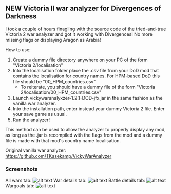 ## NEW Victoria II war analyzer for Divergences of Darkness
I took a couple of hours finagling with the source code of the tried-and-true Victoria 2 war analyzer and got it working with Divergences! No more missing flags or displaying Aragon as Arabia!

How to use:
1. Create a dummy file directory anywhere on your PC of the form "Victoria 2/localisation"
2. Into the localisation folder place the .csv file from your DoD mod that contains the localisation for country names. For HPM-based DoD this file should be "00_HPM_countries.csv"
    - To reiterate, you should have a dummy file of the form "Victoria 2/localisation/00_HPM_countries.csv"
3. Launch vickywaranalyxzer-1.2.1-DOD-jfx.jar in the same fashion as the vanilla war analyzer.
4. Into the installation path, enter instead your dummy Victoria 2 file. Enter your save game as usual.
5. Run the analyzer!

This method can be used to allow the analyzer to properly display any mod, as long as the .jar is recompiled with the flags from the mod and a dummy file is made with that mod's country name localisation.

Original vanilla war analyzer: https://github.com/TKasekamp/VickyWarAnalyzer

### Screenshots
All wars tab:
![alt text](https://www.dropbox.com/s/bop2zwev3emintm/pic1.png?dl=0 "Wars tab")
War details tab:
![alt text](https://www.dropbox.com/s/b4v29ojsav9lvha/pic2.png?dl=0 "War details tab")
Battle details tab:
![alt text](https://www.dropbox.com/s/b5i3lyyujhpaj96/pic3.png?dl=0 "Battle details tab")
Wargoals tab:
![alt text](https://www.dropbox.com/s/8z9s45d1fdsymof/pic4.png?dl=0 "Average AI Dual Monarchy")